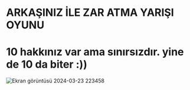 <h1>ARKAŞINIZ İLE ZAR ATMA YARIŞI OYUNU</h1>
<h1>10 hakkınız var ama sınırsızdır. yine de 10 da biter :))</h1>

![Ekran görüntüsü 2024-03-23 223458](https://github.com/arazumut/zaroyunu/assets/150933483/6e8e1fa0-bf5c-4de8-884b-f2fd0ec0f4a3)
